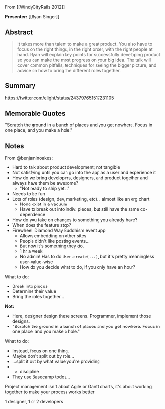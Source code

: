 From [[WindyCityRails 2012]]

**Presenter:** [[Ryan Singer]]

## Abstract

> It takes more than talent to make a great product. You also have to focus on the right things, in the right order, with the right people at hand. Ryan will explain key points for successfully developing product so you can make the most progress on your big idea. The talk will cover common pitfalls, techniques for seeing the bigger picture, and advice on how to bring the different roles together.

## Summary

https://twitter.com/elight/status/243797651517231105

## Memorable Quotes

"Scratch the ground in a bunch of places and you get nowhere.  Focus in one place, and you make a hole."

## Notes

From @benjaminoakes:

* Hard to talk about product development; not tangible
* Not satisfying until you can go into the app as a user and experience it
* How do we bring developers, designers, and product together and always have them be awesome?
    * "Not ready to ship yet..."
* Needs to be fun
* Lots of roles (design, dev, marketing, etc)... almost like an org chart
    * None exist in a vacuum
    * Have to break out into indiv. pieces, but still have the same co-dependence
* How do you take on changes to something you already have?
* When does the feature stop?
* Firewheel: Diamond Way Buddhism event app
    * Allows embedding on other sites
    * People didn't like posting events...
    * But now it's something they do.
    * 1 hr a week
    * No admin!  Has to do `User.create(...)`, but it's pretty meaningless user-value-wise
    * How do you decide what to do, if you only have an hour?

What to do:

* Break into pieces
* Determine their value
* Bring the roles together...

**Not:**

* Here, designer design these screens.  Programmer, implement those designs.
* "Scratch the ground in a bunch of places and you get nowhere.  Focus in one place, and you make a hole."

What to do:

* Instead, focus on one thing.
* Maybe don't split out by role...
* ...split it out by what value you're providing
* + discipline
* They use Basecamp todos...

Project management isn't about Agile or Gantt charts, it's about working together to make your process works better

1 designer, 1 or 2 developers
